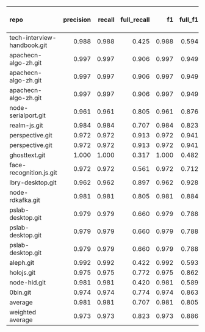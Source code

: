 | repo                        |   precision |   recall |   full_recall |    f1 |   full_f1 |   ppcr |   support |   full_support |   Rules Number |   Average Rule Len |
|:----------------------------|------------:|---------:|--------------:|------:|----------:|-------:|----------:|---------------:|---------------:|-------------------:|
| tech-interview-handbook.git |       0.988 |    0.988 |         0.425 | 0.988 |     0.594 |  0.430 |      2951 |           6868 |              9 |                3.3 |
| apachecn-algo-zh.git        |       0.997 |    0.997 |         0.906 | 0.997 |     0.949 |  0.909 |      4005 |           4407 |              4 |                2.5 |
| apachecn-algo-zh.git        |       0.997 |    0.997 |         0.906 | 0.997 |     0.949 |  0.909 |      4005 |           4407 |              4 |                2.5 |
| apachecn-algo-zh.git        |       0.997 |    0.997 |         0.906 | 0.997 |     0.949 |  0.909 |      4005 |           4407 |              4 |                2.5 |
| node-serialport.git         |       0.961 |    0.961 |         0.805 | 0.961 |     0.876 |  0.838 |     28233 |          33694 |             14 |                5.2 |
| realm-js.git                |       0.984 |    0.984 |         0.707 | 0.984 |     0.823 |  0.719 |     71921 |         100075 |             20 |                8.0 |
| perspective.git             |       0.972 |    0.972 |         0.913 | 0.972 |     0.941 |  0.939 |    259927 |         276897 |            204 |               11.2 |
| perspective.git             |       0.972 |    0.972 |         0.913 | 0.972 |     0.941 |  0.939 |    259927 |         276897 |            204 |               11.2 |
| ghosttext.git               |       1.000 |    1.000 |         0.317 | 1.000 |     0.482 |  0.317 |       852 |           2684 |              2 |                3.0 |
| face-recognition.js.git     |       0.972 |    0.972 |         0.561 | 0.972 |     0.712 |  0.577 |      5718 |           9905 |              9 |                4.8 |
| lbry-desktop.git            |       0.962 |    0.962 |         0.897 | 0.962 |     0.928 |  0.932 |    151801 |         162873 |            527 |               10.7 |
| node-rdkafka.git            |       0.981 |    0.981 |         0.805 | 0.981 |     0.884 |  0.821 |     28628 |          34887 |             18 |                7.9 |
| pslab-desktop.git           |       0.979 |    0.979 |         0.660 | 0.979 |     0.788 |  0.674 |     38988 |          57855 |             27 |                7.9 |
| pslab-desktop.git           |       0.979 |    0.979 |         0.660 | 0.979 |     0.788 |  0.674 |     38988 |          57855 |             27 |                7.9 |
| pslab-desktop.git           |       0.979 |    0.979 |         0.660 | 0.979 |     0.788 |  0.674 |     38988 |          57855 |             27 |                7.9 |
| aleph.git                   |       0.992 |    0.992 |         0.422 | 0.992 |     0.593 |  0.426 |      6930 |          16274 |              8 |                4.9 |
| holojs.git                  |       0.975 |    0.975 |         0.772 | 0.975 |     0.862 |  0.792 |     43324 |          54722 |             14 |                5.7 |
| node-hid.git                |       0.981 |    0.981 |         0.420 | 0.981 |     0.589 |  0.429 |      1954 |           4557 |              4 |                4.8 |
| 0bin.git                    |       0.974 |    0.974 |         0.774 | 0.974 |     0.863 |  0.794 |     65645 |          82650 |             26 |                8.1 |
| average                     |       0.981 |    0.981 |         0.707 | 0.981 |     0.805 |  0.721 |     55620 |          65777 |             60 |                6.3 |
| weighted average            |       0.973 |    0.973 |         0.823 | 0.973 |     0.886 |  0.864 |           |                |                |                    |